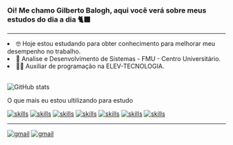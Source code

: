 ### Oi! Me chamo Gilberto Balogh, aqui você verá sobre meus estudos do dia a dia 🐈‍⬛
_____________________________________
<li>🤓 Hoje estou estudando para obter conhecimento para melhorar meu desempenho no trabalho. </li>
<li>🎒 Analise e Desenvolvimento de Sistemas - FMU - Centro Universitário. </li>
<li>👩‍💻 Auxiliar de programação na ELEV-TECNOLOGIA. </li>
<br/>

![GitHub stats](https://github-readme-stats.vercel.app/api?username=jujubeto&show_icons=true&theme=dark)

O que mais eu estou ultilizando para estudo

[![skills](https://img.shields.io/badge/HTML5-E34F26?style=for-the-badge&logo=html5&logoColor=white)]()
[![skills](https://img.shields.io/badge/CSS3-1572B6?style=for-the-badge&logo=css3&logoColor=white)]()
[![skills](https://img.shields.io/badge/PHP-777BB4?style=for-the-badge&logo=php&logoColor=white)]()
[![skills](https://img.shields.io/badge/MySQL-00000F?style=for-the-badge&logo=mysql&logoColor=white)]()
[![skills](https://img.shields.io/badge/Python-14354C?style=for-the-badge&logo=python&logoColor=white)]()
[![skills](https://img.shields.io/badge/Java-ED8B00?style=for-the-badge&logo=openjdk&logoColor=white)]()
[![skills](https://img.shields.io/badge/R-276DC3?style=for-the-badge&logo=r&logoColor=white)]()

_______
[![gmail](https://img.shields.io/badge/Gmail-D14836?style=for-the-badge&logo=gmail&logoColor=white)](https://mail.google.com/mail/u/0/#inbox?compose=DmwnWstxSQVbwtTxvnrKLzFfDnlptdGNNxLfWkxjTqRHMSnvJSzNDzRSLRlfFGmNtxTTdqFcmkzB)
[![gmail](https://img.shields.io/badge/LinkedIn-0077B5?style=for-the-badge&logo=linkedin&logoColor=white)](https://www.linkedin.com/in/gilberto-balogh-037473244)
